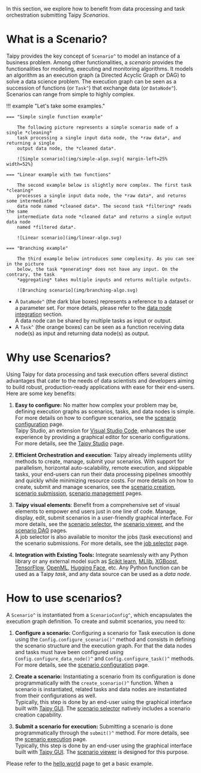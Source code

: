 In this section, we explore how to benefit from data processing and task orchestration
submitting Taipy *Scenarios*.

# What is a Scenario?

Taipy provides the key concept of `Scenario^` to model an instance of a
business problem. Among other functionalities, a *scenario* provides the
functionalities for modeling, executing and monitoring algorithms. It models an
algorithm as an execution graph (a Directed Acyclic Graph or DAG) to solve
a data science problem. The execution graph can be seen as a succession of functions
(or `Task^`) that exchange data (or `DataNode^`). Scenarios can range from simple to
highly complex.

!!! example "Let's take some examples."

    === "Simple single function example"

        The following picture represents a simple scenario made of a single *cleaning*
        task processing a single input data node, the *raw data*, and returning a single
        output data node, the *cleaned data*.

        ![Simple scenario](img/simple-algo.svg){ margin-left=25% width=52%}

    === "Linear example with two functions"

        The second example below is slightly more complex. The first task *cleaning*
        processes a single input data node, the *raw data*, and returns some intermediate
        data node named *cleaned data*. The second task *filtering* reads the same
        intermediate data node *cleaned data* and returns a single output data node
        named *filtered data*.

        ![Linear scenario](img/linear-algo.svg)

    === "Branching example"

        The third example below introduces some complexity. As you can see in the picture
        below, the task *generating* does not have any input. On the contrary, the task
        *aggregating* takes multiple inputs and returns multiple outputs.

        ![Branching scenario](img/branching-algo.svg)

- A `DataNode^` (the dark blue boxes) represents a reference to a dataset or a parameter
    set. For more details, please refer to the [data node integration](../data-integration/index.md)
    section.<br/>
    A data node can be shared by multiple tasks as input or output.
- A `Task^` (the orange boxes) can be seen as a function receiving data node(s) as input
    and returning data node(s) as output.

# Why use Scenarios?

Using Taipy for data processing and task execution  offers several distinct advantages
that cater to the needs of data scientists and developers aiming to build robust,
production-ready applications with ease for their end-users. Here are some key benefits:

1. **Easy to configure:**
    No matter how complex your problem may be, defining execution graphs as scenarios, tasks,
    and data nodes is simple. For more details on how to configure scenarios, see the
    [scenario configuration](scenario-config.md) page. <br>
    Taipy Studio, an extension for [Visual Studio Code](https://code.visualstudio.com/),
    enhances the user experience by providing a graphical editor for scenario configurations.
    For more details, see the [Taipy Studio](../../studio/index.md) page.

2. **Efficient Orchestration and execution**:
    Taipy already implements utility methods to create, manage, submit your scenarios.
    With support for parallelism, horizontal auto-scalability, remote execution, and skippable
    tasks, your end-users can run their data processing pipelines smoothly and quickly while
    minimizing resource costs. For more details on how to create, submit and manage scenarios,
    see the [scenario creation](scenario-creation.md), [scenario submission](scenario-execution.md),
    [scenario management](../sdm/scenario/index.md) pages.

3. **Taipy visual elements**:
    Benefit from a comprehensive set of visual elements to empower end users just in one line
    of code. Manage, display, edit, submit scenarios in a user-friendly graphical interface.
    For more details, see the [scenario selector](../sdm/scenario/scenario-selector.md),
    the [scenario viewer](../sdm/scenario/scenario-viewer.md), and the [scenario DAG](../sdm/scenario/scenario-dag.md)
    pages.<br>
    A job selector is also available to monitor the jobs (task executions) and the scenario
    submissions. For more details, see the [job selector](../sdm/job/job-selector.md) page.

4.  **Integration with Existing Tools:**
    Integrate seamlessly with any Python library or any external model such as
    [Scikit learn](https://scikit-learn.org/),
    [MLlib](https://spark.apache.org/docs/latest/ml-guide.html),
    [XGBoost](https://xgboost.readthedocs.io/en/stable/),
    [TensorFlow](https://www.tensorflow.org/),
    [OpenML](https://www.openml.org/), [Hugging Face](https://huggingface.co/), etc.
    Any Python function can be used as a Taipy *task*, and any data source can be used as
    a *data node*.

# How to use scenarios?

A `Scenario^` is instantiated from a `ScenarioConfig^`, which encapsulates the execution graph
definition. To create and submit scenarios, you need to:

1. **Configure a scenario:**
    Configuring a scenario for Task execution is done using the `Config.configure_scenario()^`
    method and consists in defining the scenario structure and the execution graph. For that
    the data nodes and tasks must have been configured using `Config.configure_data_node()^`
    and `Config.configure_task()^` methods.
    For more details, see the [scenario configuration](scenario-config.md) page.

2. **Create a scenario:**
    Instantiating a scenario from its configuration is done programmatically with the
    `create_scenario()^` function. When a scenario is instantiated, related tasks and data nodes
    are instantiated from their configurations as well.<br>
    Typically, this step is done by an end-user using the graphical interface built with
    [Taipy GUI](../../gui/index.md). The [scenario selector](viselemts/scenario_selector.md)
    natively includes a scenario creation capability.

3. **Submit a scenario for execution:**
    Submitting a scenario is done programmatically through the `submit()^` method.
    For more details, see the [scenario execution](scenario-execution.md) page.<br>
    Typically, this step is done by an end-user using the graphical interface built with
    [Taipy GUI](../../gui/index.md). The [scenario viewer](viselemts/scenario.md) is
    designed for this purpose.

Please refer to the [hello world](hello_world.md) page to get a basic example.
